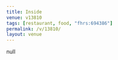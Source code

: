 ```yaml
---
title: Inside
venue: v13810
tags: [restaurant, food, "fhrs:694386"]
permalink: /v/13810/
layout: venue
---
```

null